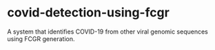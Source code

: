 # covid-detection-using-fcgr
A system that identifies COVID-19 from other viral genomic sequences using FCGR generation.
